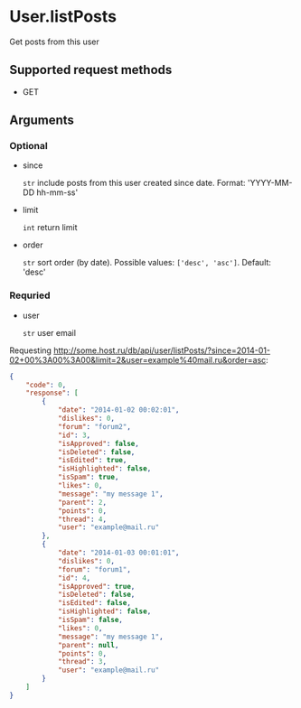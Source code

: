 # User.listPosts
Get posts from this user

## Supported request methods 
* GET

## Arguments
### Optional
* since

   ```str``` include posts from this user created since date. Format: 'YYYY-MM-DD hh-mm-ss'
* limit

   ```int``` return limit

* order

   ```str``` sort order (by date). Possible values: ```['desc', 'asc']```. Default: 'desc'


### Requried
* user

   ```str``` user email


Requesting http://some.host.ru/db/api/user/listPosts/?since=2014-01-02+00%3A00%3A00&limit=2&user=example%40mail.ru&order=asc:
```json
{
    "code": 0,
    "response": [
        {
            "date": "2014-01-02 00:02:01",
            "dislikes": 0,
            "forum": "forum2",
            "id": 3,
            "isApproved": false,
            "isDeleted": false,
            "isEdited": true,
            "isHighlighted": false,
            "isSpam": true,
            "likes": 0,
            "message": "my message 1",
            "parent": 2,
            "points": 0,
            "thread": 4,
            "user": "example@mail.ru"
        },
        {
            "date": "2014-01-03 00:01:01",
            "dislikes": 0,
            "forum": "forum1",
            "id": 4,
            "isApproved": true,
            "isDeleted": false,
            "isEdited": false,
            "isHighlighted": false,
            "isSpam": false,
            "likes": 0,
            "message": "my message 1",
            "parent": null,
            "points": 0,
            "thread": 3,
            "user": "example@mail.ru"
        }
    ]
}
```
